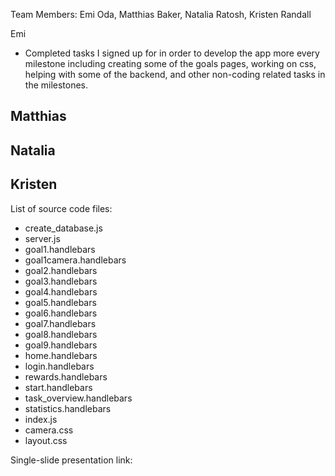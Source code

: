 Team Members: Emi Oda, Matthias Baker, Natalia Ratosh, Kristen Randall

Emi
- Completed tasks I signed up for in order to develop the app more every milestone including creating some of the goals pages, working on css, helping with some of the backend, and other non-coding related tasks in the milestones. 

Matthias
- 

Natalia
- 

Kristen
-

List of source code files:
- create_database.js
- server.js
- goal1.handlebars
- goal1camera.handlebars
- goal2.handlebars
- goal3.handlebars
- goal4.handlebars
- goal5.handlebars
- goal6.handlebars
- goal7.handlebars
- goal8.handlebars
- goal9.handlebars
- home.handlebars
- login.handlebars
- rewards.handlebars
- start.handlebars
- task_overview.handlebars
- statistics.handlebars
- index.js
- camera.css
- layout.css

Single-slide presentation link: 
